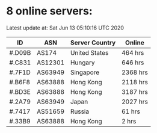# 8 online servers:

Latest update at: Sat Jun 13 05:10:16 UTC 2020

| ID | ASN | Server Country | Online |
| -- | --- | -------------- | ------ |
| #.D09B | AS174 | United States | 464 hrs |
| #.C831 | AS12301 | Hungary | 646 hrs |
| #.7F1D | AS63949 | Singapore | 2368 hrs |
| #.B6F8 | AS63888 | Hong Kong | 2118 hrs |
| #.BD3E | AS63888 | Hong Kong | 3187 hrs |
| #.2A79 | AS63949 | Japan | 2027 hrs |
| #.7417 | AS51659 | Russia | 61 hrs |
| #.33B9 | AS63888 | Hong Kong | 2 hrs |

